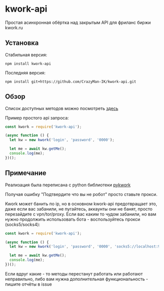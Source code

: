 # kwork-api

Простая асинхронная обёртка над закрытым API для фриланс биржи kwork.ru

## Установка

Стабильная версия:
```
npm install kwork-api
```

Последняя версия:
```
npm install git+https://github.com/CrazyMan-IK/kwork-api.git
```

## Обзор

Список доступных методов можно посмотреть [здесь](./examples/api_example.js)

Пример простого api запроса:

```js
const kwork = require('kwork-api');

(async function () {
  let kw = new kwork('login', 'password', '0000');

  let me = await kw.getMe();
  console.log(me);
})();
```

## Примечание
Реализация была переписана с python библиотеки [pykwork](https://github.com/kesha1225/pykwork)

Получая ошибку "Подтвердите что вы не робот" просто ставьте прокси.

Kwork может банить по ip, но в основном kwork-api предотвращает это, даже если вас забанили, не пугайтесь, аккаунты они не банят, просто перезайдите с vpn/tor/proxy. Если вас каким то чудом забанили, но вам нужно продолжить использовать бота - воспользуйтесь прокси (socks5/socks4):

```js
const kwork = require('kwork-api');

(async function () {
  let kw = new kwork('login', 'password', '0000', 'socks5://localhost:9050');

  let me = await kw.getMe();
  console.log(me);
})();
```

Если вдруг какие - то методы перестанут работать или работают неправильно, либо вам нужна дополнительная функциональность -
пишите отчёты в issue
